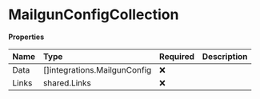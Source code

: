 # MailgunConfigCollection

**Properties**

| Name  | Type                         | Required | Description |
| :---- | :--------------------------- | :------- | :---------- |
| Data  | []integrations.MailgunConfig | ❌       |             |
| Links | shared.Links                 | ❌       |             |
